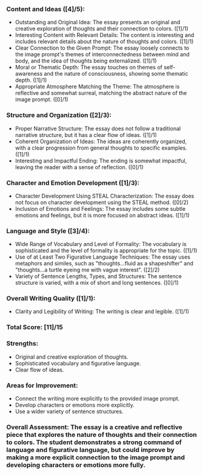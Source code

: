 ### Content and Ideas ([4]/5):

- Outstanding and Original Idea: The essay presents an original and creative exploration of thoughts and their connection to colors. ([1]/1)
- Interesting Content with Relevant Details: The content is interesting and includes relevant details about the nature of thoughts and colors. ([1]/1)
- Clear Connection to the Given Prompt: The essay loosely connects to the image prompt's themes of interconnectedness between mind and body, and the idea of thoughts being externalized. ([1]/1)
- Moral or Thematic Depth: The essay touches on themes of self-awareness and the nature of consciousness, showing some thematic depth. ([1]/1)
- Appropriate Atmosphere Matching the Theme: The atmosphere is reflective and somewhat surreal, matching the abstract nature of the image prompt. ([0]/1)

### Structure and Organization ([2]/3):

- Proper Narrative Structure: The essay does not follow a traditional narrative structure, but it has a clear flow of ideas. ([1]/1)
- Coherent Organization of Ideas: The ideas are coherently organized, with a clear progression from general thoughts to specific examples. ([1]/1)
- Interesting and Impactful Ending: The ending is somewhat impactful, leaving the reader with a sense of reflection. ([0]/1)

### Character and Emotion Development ([1]/3):

- Character Development Using STEAL Characterization: The essay does not focus on character development using the STEAL method. ([0]/2)
- Inclusion of Emotions and Feelings: The essay includes some subtle emotions and feelings, but it is more focused on abstract ideas. ([1]/1)

### Language and Style ([3]/4):

- Wide Range of Vocabulary and Level of Formality: The vocabulary is sophisticated and the level of formality is appropriate for the topic. ([1]/1)
- Use of at Least Two Figurative Language Techniques: The essay uses metaphors and similes, such as "thoughts...fluid as a shapeshifter" and "thoughts...a turtle eyeing me with vague interest". ([2]/2)
- Variety of Sentence Lengths, Types, and Structures: The sentence structure is varied, with a mix of short and long sentences. ([0]/1)

### Overall Writing Quality ([1]/1):

- Clarity and Legibility of Writing: The writing is clear and legible. ([1]/1)

### Total Score: [11]/15

### Strengths:

- Original and creative exploration of thoughts.
- Sophisticated vocabulary and figurative language.
- Clear flow of ideas.

### Areas for Improvement:

- Connect the writing more explicitly to the provided image prompt.
- Develop characters or emotions more explicitly.
- Use a wider variety of sentence structures.

### Overall Assessment: The essay is a creative and reflective piece that explores the nature of thoughts and their connection to colors. The student demonstrates a strong command of language and figurative language, but could improve by making a more explicit connection to the image prompt and developing characters or emotions more fully.
